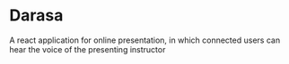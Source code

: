 # Darasa
A react application for online presentation, in which connected users can hear the voice of the presenting instructor




